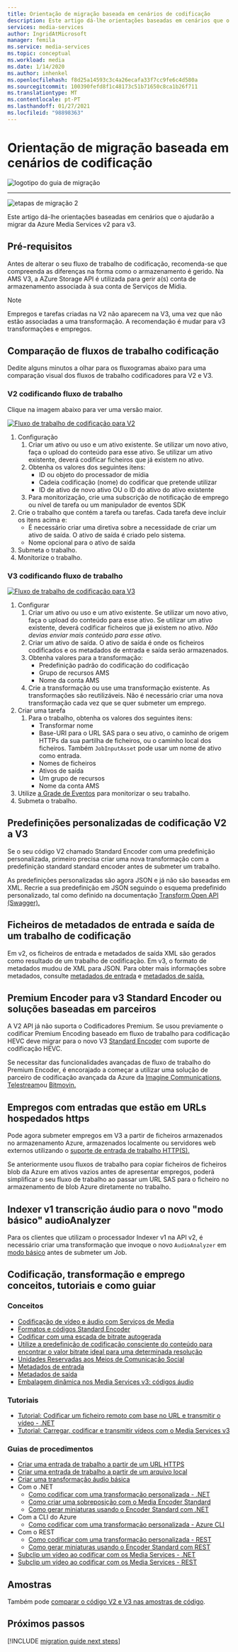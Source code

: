 ```yaml
---
title: Orientação de migração baseada em cenários de codificação
description: Este artigo dá-lhe orientações baseadas em cenários que o ajudarão a migrar da Azure Media Services v2 para v3.
services: media-services
author: IngridAtMicrosoft
manager: femila
ms.service: media-services
ms.topic: conceptual
ms.workload: media
ms.date: 1/14/2020
ms.author: inhenkel
ms.openlocfilehash: f8d25a14593c3c4a26ecafa33f7cc9fe6c4d580a
ms.sourcegitcommit: 100390fefd8f1c48173c51b71650c8ca1b26f711
ms.translationtype: MT
ms.contentlocale: pt-PT
ms.lasthandoff: 01/27/2021
ms.locfileid: "98898363"
---
```

# <a name="encoding-scenario-based-migration-guidance"></a>Orientação de migração baseada em cenários de codificação

![logotipo do guia de migração](./media/migration-guide/azure-media-services-logo-migration-guide.svg)

<hr color="#5ea0ef" size="10">

![etapas de migração 2](./media/migration-guide/steps-4.svg)

Este artigo dá-lhe orientações baseadas em cenários que o ajudarão a migrar da Azure Media Services v2 para v3.

## <a name="prerequisites"></a>Pré-requisitos

Antes de alterar o seu fluxo de trabalho de codificação, recomenda-se que compreenda as diferenças na forma como o armazenamento é gerido.  Na AMS V3, a AZure Storage API é utilizada para gerir a(s) conta de armazenamento associada à sua conta de Serviços de Mídia.

> [!NOTE]
> Empregos e tarefas criadas na V2 não aparecem na V3, uma vez que não estão associadas a uma transformação. A recomendação é mudar para v3 transformações e empregos.

## <a name="encoding-workflow-comparison"></a>Comparação de fluxos de trabalho codificação

Dedite alguns minutos a olhar para os fluxogramas abaixo para uma comparação visual dos fluxos de trabalho codificadores para V2 e V3.

### <a name="v2-encoding-workflow"></a>V2 codificando fluxo de trabalho

Clique na imagem abaixo para ver uma versão maior.

[![Fluxo de trabalho de codificação para V2 ](./media/migration-guide/V2-pretty.svg)](./media/migration-guide/V2-pretty.svg#lightbox)

1. Configuração
    1. Criar um ativo ou uso e um ativo existente. Se utilizar um novo ativo, faça o upload do conteúdo para esse ativo. Se utilizar um ativo existente, deverá codificar ficheiros que já existem no ativo.
    2. Obtenha os valores dos seguintes itens:
        - ID ou objeto do processador de mídia
        - Cadeia codificação (nome) do codificar que pretende utilizar
        - ID de ativo de novo ativo OU o ID do ativo do ativo existente
    3. Para monitorização, crie uma subscrição de notificação de emprego ou nível de tarefa ou um manipulador de eventos SDK
2. Crie o trabalho que contém a tarefa ou tarefas. Cada tarefa deve incluir os itens acima e:
    - É necessário criar uma diretiva sobre a necessidade de criar um ativo de saída.  O ativo de saída é criado pelo sistema.
    - Nome opcional para o ativo de saída
3. Submeta o trabalho.
4. Monitorize o trabalho.

### <a name="v3-encoding-workflow"></a>V3 codificando fluxo de trabalho

[![Fluxo de trabalho de codificação para V3 ](./media/migration-guide/V3-pretty.svg)](./media/migration-guide/V3-pretty.svg#lightbox)

1. Configurar
    1. Criar um ativo ou uso e um ativo existente. Se utilizar um novo ativo, faça o upload do conteúdo para esse ativo. Se utilizar um ativo existente, deverá codificar ficheiros que já existem no ativo. *Não devias enviar mais conteúdo para esse ativo.*
    1. Criar um ativo de saída.  O ativo de saída é onde os ficheiros codificados e os metadados de entrada e saída serão armazenados.
    1. Obtenha valores para a transformação:
        - Predefinição padrão do codificação do codificação
        - Grupo de recursos AMS
        - Nome da conta AMS
    1. Crie a transformação ou use uma transformação existente.  As transformações são reutilizáveis. Não é necessário criar uma nova transformação cada vez que se quer submeter um emprego.
1. Criar uma tarefa
    1. Para o trabalho, obtenha os valores dos seguintes itens:
        - Transformar nome
        - Base-URI para o URL SAS para o seu ativo, o caminho de origem HTTPs da sua partilha de ficheiros, ou o caminho local dos ficheiros. Também `JobInputAsset` pode usar um nome de ativo como entrada.
        - Nomes de ficheiros
        - Ativos de saída
        - Um grupo de recursos
        - Nome da conta AMS  
1. Utilize [a Grade de Eventos](monitor-events-portal-how-to.md) para monitorizar o seu trabalho.
1. Submeta o trabalho.

## <a name="custom-presets-from-v2-to-v3-encoding"></a>Predefinições personalizadas de codificação V2 a V3

Se o seu código V2 chamado Standard Encoder com uma predefinição personalizada, primeiro precisa criar uma nova transformação com a predefinição standard standard encoder antes de submeter um trabalho.

As predefinições personalizadas são agora JSON e já não são baseadas em XML. Recrie a sua predefinição em JSON seguindo o esquema predefinido personalizado, tal como definido na documentação [Transform Open API (Swagger).](https://github.com/Azure/azure-rest-api-specs/blob/master/specification/mediaservices/resource-manager/Microsoft.Media/stable/2020-05-01/examples/transforms-create.json)


<!-- removed because this is covered in the tutorials
Common custom [encoding](https://github.com/Azure/azure-rest-api-specs/blob/master/specification/mediaservices/resource-manager/Microsoft.Media/stable/2020-05-01/Encoding.json) scenarios:
        1. Create a custom Single Bitrate MP4 encode
        1. Create a custom [Adaptive Bitrate Encoding Ladder](autogen-bitrate-ladder.md)
        1. Creating Sprite Thumbnails
        1. Creating Thumbnails (see below for your preferred method)
        1. [Sub Clipping](subclip-video-rest-howto.md)
        1. Cropping
-->

## <a name="input-and-output-metadata-files-from-an-encoding-job"></a>Ficheiros de metadados de entrada e saída de um trabalho de codificação

Em v2, os ficheiros de entrada e metadados de saída XML são gerados como resultado de um trabalho de codificação. Em v3, o formato de metadados mudou de XML para JSON. Para obter mais informações sobre metadados, consulte [metadados de entrada](input-metadata-schema.md) e [metadados de saída.](output-metadata-schema.md)

## <a name="premium-encoder-to-v3-standard-encoder-or-partner-based-solutions"></a>Premium Encoder para v3 Standard Encoder ou soluções baseadas em parceiros

A V2 API já não suporta o Codificadores Premium. Se usou previamente o codificar Premium Encoding baseado em fluxo de trabalho para codificação HEVC deve migrar para o novo V3 [Standard Encoder](media-encoder-standard-formats.md) com suporte de codificação HEVC.

Se necessitar das funcionalidades avançadas de fluxo de trabalho do Premium Encoder, é encorajado a começar a utilizar uma solução de parceiro de codificação avançada da Azure da [Imagine Communications,](https://imaginecommunications.com) [Telestream](https://www.telestream.net)ou [Bitmovin.](https://bitmovin.com)

## <a name="jobs-with-inputs-that-are-on-https-hosted-urls"></a>Empregos com entradas que estão em URLs hospedados https

Pode agora submeter empregos em V3 a partir de ficheiros armazenados no armazenamento Azure, armazenados localmente ou servidores web externos utilizando o [suporte de entrada de trabalho HTTP(S).](job-input-from-http-how-to.md)

Se anteriormente usou fluxos de trabalho para copiar ficheiros de ficheiros blob da Azure em ativos vazios antes de apresentar empregos, poderá simplificar o seu fluxo de trabalho ao passar um URL SAS para o ficheiro no armazenamento de blob Azure diretamente no trabalho.

## <a name="indexer-v1-audio-transcription-to-the-new-audioanalyzer-basic-mode"></a>Indexer v1 transcrição áudio para o novo "modo básico" audioAnalyzer

Para os clientes que utilizam o processador Indexer v1 na API v2, é necessário criar uma transformação que invoque o novo `AudioAnalyzer` em [modo básico](how-to-create-basic-audio-transform.md) antes de submeter um Job.

## <a name="encoding-transforms-and-jobs-concepts-tutorials-and-how-to-guides"></a>Codificação, transformação e emprego conceitos, tutoriais e como guiar

### <a name="concepts"></a>Conceitos

- [Codificação de vídeo e áudio com Serviços de Media](encoding-concept.md)
- [Formatos e códigos Standard Encoder](media-encoder-standard-formats.md)
- [Codificar com uma escada de bitrate autogerada](autogen-bitrate-ladder.md)
- [Utilize a predefinição de codificação consciente do conteúdo para encontrar o valor bitrate ideal para uma determinada resolução](content-aware-encoding.md)
- [Unidades Reservadas aos Meios de Comunicação Social](concept-media-reserved-units.md)
- [Metadados de entrada](input-metadata-schema.md)
- [Metadados de saída](output-metadata-schema.md)
- [Embalagem dinâmica nos Media Services v3: códigos áudio](dynamic-packaging-overview.md#audio-codecs-supported-by-dynamic-packaging)

### <a name="tutorials"></a>Tutoriais

- [Tutorial: Codificar um ficheiro remoto com base no URL e transmitir o vídeo - .NET](stream-files-dotnet-quickstart.md)
- [Tutorial: Carregar, codificar e transmitir vídeos com o Media Services v3](stream-files-tutorial-with-api.md)

### <a name="how-to-guides"></a>Guias de procedimentos

- [Criar uma entrada de trabalho a partir de um URL HTTPS](job-input-from-http-how-to.md)
- [Criar uma entrada de trabalho a partir de um arquivo local](job-input-from-local-file-how-to.md)
- [Criar uma transformação áudio básica](how-to-create-basic-audio-transform.md)
- Com o .NET
  - [Como codificar com uma transformação personalizada - .NET](customize-encoder-presets-how-to.md)
  - [Como criar uma sobreposição com o Media Encoder Standard](how-to-create-overlay.md)
  - [Como gerar miniaturas usando o Encoder Standard com .NET](media-services-generate-thumbnails-dotnet.md)
- Com a CLI do Azure
  - [Como codificar com uma transformação personalizada - Azure CLI](custom-preset-cli-howto.md)
- Com o REST
  - [Como codificar com uma transformação personalizada - REST](custom-preset-rest-howto.md)
  - [Como gerar miniaturas usando o Encoder Standard com REST](media-services-generate-thumbnails-rest.md)
- [Subclip um vídeo ao codificar com os Media Services - .NET](subclip-video-dotnet-howto.md)
- [Subclip um vídeo ao codificar com os Media Services - REST](subclip-video-rest-howto.md)

## <a name="samples"></a>Amostras

Também pode [comparar o código V2 e V3 nas amostras de código](migrate-v-2-v-3-migration-samples.md).

## <a name="next-steps"></a>Próximos passos

[!INCLUDE [migration guide next steps](./includes/migration-guide-next-steps.md)]
